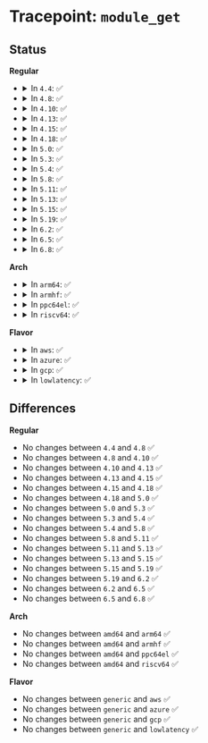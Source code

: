 # Tracepoint: <code>module_get</code>

## Status
<b>Regular</b>
<ul>
<li>
<details>
<summary>In <code>4.4</code>: ✅</summary>

Event:

```c
struct trace_event_raw_module_refcnt {
    struct trace_entry ent;
    long unsigned int ip;
    int refcnt;
    u32 __data_loc_name;
    char __data[0];
};
```
Function:

```c
void trace_event_raw_event_module_refcnt(void *__data, struct module *mod, long unsigned int ip);
```
</details>
</li>
<li>
<details>
<summary>In <code>4.8</code>: ✅</summary>

Event:

```c
struct trace_event_raw_module_refcnt {
    struct trace_entry ent;
    long unsigned int ip;
    int refcnt;
    u32 __data_loc_name;
    char __data[0];
};
```
Function:

```c
void trace_event_raw_event_module_refcnt(void *__data, struct module *mod, long unsigned int ip);
```
</details>
</li>
<li>
<details>
<summary>In <code>4.10</code>: ✅</summary>

Event:

```c
struct trace_event_raw_module_refcnt {
    struct trace_entry ent;
    long unsigned int ip;
    int refcnt;
    u32 __data_loc_name;
    char __data[0];
};
```
Function:

```c
void trace_event_raw_event_module_refcnt(void *__data, struct module *mod, long unsigned int ip);
```
</details>
</li>
<li>
<details>
<summary>In <code>4.13</code>: ✅</summary>

Event:

```c
struct trace_event_raw_module_refcnt {
    struct trace_entry ent;
    long unsigned int ip;
    int refcnt;
    u32 __data_loc_name;
    char __data[0];
};
```
Function:

```c
void trace_event_raw_event_module_refcnt(void *__data, struct module *mod, long unsigned int ip);
```
</details>
</li>
<li>
<details>
<summary>In <code>4.15</code>: ✅</summary>

Event:

```c
struct trace_event_raw_module_refcnt {
    struct trace_entry ent;
    long unsigned int ip;
    int refcnt;
    u32 __data_loc_name;
    char __data[0];
};
```
Function:

```c
void trace_event_raw_event_module_refcnt(void *__data, struct module *mod, long unsigned int ip);
```
</details>
</li>
<li>
<details>
<summary>In <code>4.18</code>: ✅</summary>

Event:

```c
struct trace_event_raw_module_refcnt {
    struct trace_entry ent;
    long unsigned int ip;
    int refcnt;
    u32 __data_loc_name;
    char __data[0];
};
```
Function:

```c
void trace_event_raw_event_module_refcnt(void *__data, struct module *mod, long unsigned int ip);
```
</details>
</li>
<li>
<details>
<summary>In <code>5.0</code>: ✅</summary>

Event:

```c
struct trace_event_raw_module_refcnt {
    struct trace_entry ent;
    long unsigned int ip;
    int refcnt;
    u32 __data_loc_name;
    char __data[0];
};
```
Function:

```c
void trace_event_raw_event_module_refcnt(void *__data, struct module *mod, long unsigned int ip);
```
</details>
</li>
<li>
<details>
<summary>In <code>5.3</code>: ✅</summary>

Event:

```c
struct trace_event_raw_module_refcnt {
    struct trace_entry ent;
    long unsigned int ip;
    int refcnt;
    u32 __data_loc_name;
    char __data[0];
};
```
Function:

```c
void trace_event_raw_event_module_refcnt(void *__data, struct module *mod, long unsigned int ip);
```
</details>
</li>
<li>
<details>
<summary>In <code>5.4</code>: ✅</summary>

Event:

```c
struct trace_event_raw_module_refcnt {
    struct trace_entry ent;
    long unsigned int ip;
    int refcnt;
    u32 __data_loc_name;
    char __data[0];
};
```
Function:

```c
void trace_event_raw_event_module_refcnt(void *__data, struct module *mod, long unsigned int ip);
```
</details>
</li>
<li>
<details>
<summary>In <code>5.8</code>: ✅</summary>

Event:

```c
struct trace_event_raw_module_refcnt {
    struct trace_entry ent;
    long unsigned int ip;
    int refcnt;
    u32 __data_loc_name;
    char __data[0];
};
```
Function:

```c
void trace_event_raw_event_module_refcnt(void *__data, struct module *mod, long unsigned int ip);
```
</details>
</li>
<li>
<details>
<summary>In <code>5.11</code>: ✅</summary>

Event:

```c
struct trace_event_raw_module_refcnt {
    struct trace_entry ent;
    long unsigned int ip;
    int refcnt;
    u32 __data_loc_name;
    char __data[0];
};
```
Function:

```c
void trace_event_raw_event_module_refcnt(void *__data, struct module *mod, long unsigned int ip);
```
</details>
</li>
<li>
<details>
<summary>In <code>5.13</code>: ✅</summary>

Event:

```c
struct trace_event_raw_module_refcnt {
    struct trace_entry ent;
    long unsigned int ip;
    int refcnt;
    u32 __data_loc_name;
    char __data[0];
};
```
Function:

```c
void trace_event_raw_event_module_refcnt(void *__data, struct module *mod, long unsigned int ip);
```
</details>
</li>
<li>
<details>
<summary>In <code>5.15</code>: ✅</summary>

Event:

```c
struct trace_event_raw_module_refcnt {
    struct trace_entry ent;
    long unsigned int ip;
    int refcnt;
    u32 __data_loc_name;
    char __data[0];
};
```
Function:

```c
void trace_event_raw_event_module_refcnt(void *__data, struct module *mod, long unsigned int ip);
```
</details>
</li>
<li>
<details>
<summary>In <code>5.19</code>: ✅</summary>

Event:

```c
struct trace_event_raw_module_refcnt {
    struct trace_entry ent;
    long unsigned int ip;
    int refcnt;
    u32 __data_loc_name;
    char __data[0];
};
```
Function:

```c
void trace_event_raw_event_module_refcnt(void *__data, struct module *mod, long unsigned int ip);
```
</details>
</li>
<li>
<details>
<summary>In <code>6.2</code>: ✅</summary>

Event:

```c
struct trace_event_raw_module_refcnt {
    struct trace_entry ent;
    long unsigned int ip;
    int refcnt;
    u32 __data_loc_name;
    char __data[0];
};
```
Function:

```c
void trace_event_raw_event_module_refcnt(void *__data, struct module *mod, long unsigned int ip);
```
</details>
</li>
<li>
<details>
<summary>In <code>6.5</code>: ✅</summary>

Event:

```c
struct trace_event_raw_module_refcnt {
    struct trace_entry ent;
    long unsigned int ip;
    int refcnt;
    u32 __data_loc_name;
    char __data[0];
};
```
Function:

```c
void trace_event_raw_event_module_refcnt(void *__data, struct module *mod, long unsigned int ip);
```
</details>
</li>
<li>
<details>
<summary>In <code>6.8</code>: ✅</summary>

Event:

```c
struct trace_event_raw_module_refcnt {
    struct trace_entry ent;
    long unsigned int ip;
    int refcnt;
    u32 __data_loc_name;
    char __data[0];
};
```
Function:

```c
void trace_event_raw_event_module_refcnt(void *__data, struct module *mod, long unsigned int ip);
```
</details>
</li>
</ul>
<b>Arch</b>
<ul>
<li>
<details>
<summary>In <code>arm64</code>: ✅</summary>

Event:

```c
struct trace_event_raw_module_refcnt {
    struct trace_entry ent;
    long unsigned int ip;
    int refcnt;
    u32 __data_loc_name;
    char __data[0];
};
```
Function:

```c
void trace_event_raw_event_module_refcnt(void *__data, struct module *mod, long unsigned int ip);
```
</details>
</li>
<li>
<details>
<summary>In <code>armhf</code>: ✅</summary>

Event:

```c
struct trace_event_raw_module_refcnt {
    struct trace_entry ent;
    long unsigned int ip;
    int refcnt;
    u32 __data_loc_name;
    char __data[0];
};
```
Function:

```c
void trace_event_raw_event_module_refcnt(void *__data, struct module *mod, long unsigned int ip);
```
</details>
</li>
<li>
<details>
<summary>In <code>ppc64el</code>: ✅</summary>

Event:

```c
struct trace_event_raw_module_refcnt {
    struct trace_entry ent;
    long unsigned int ip;
    int refcnt;
    u32 __data_loc_name;
    char __data[0];
};
```
Function:

```c
void trace_event_raw_event_module_refcnt(void *__data, struct module *mod, long unsigned int ip);
```
</details>
</li>
<li>
<details>
<summary>In <code>riscv64</code>: ✅</summary>

Event:

```c
struct trace_event_raw_module_refcnt {
    struct trace_entry ent;
    long unsigned int ip;
    int refcnt;
    u32 __data_loc_name;
    char __data[0];
};
```
Function:

```c
void trace_event_raw_event_module_refcnt(void *__data, struct module *mod, long unsigned int ip);
```
</details>
</li>
</ul>
<b>Flavor</b>
<ul>
<li>
<details>
<summary>In <code>aws</code>: ✅</summary>

Event:

```c
struct trace_event_raw_module_refcnt {
    struct trace_entry ent;
    long unsigned int ip;
    int refcnt;
    u32 __data_loc_name;
    char __data[0];
};
```
Function:

```c
void trace_event_raw_event_module_refcnt(void *__data, struct module *mod, long unsigned int ip);
```
</details>
</li>
<li>
<details>
<summary>In <code>azure</code>: ✅</summary>

Event:

```c
struct trace_event_raw_module_refcnt {
    struct trace_entry ent;
    long unsigned int ip;
    int refcnt;
    u32 __data_loc_name;
    char __data[0];
};
```
Function:

```c
void trace_event_raw_event_module_refcnt(void *__data, struct module *mod, long unsigned int ip);
```
</details>
</li>
<li>
<details>
<summary>In <code>gcp</code>: ✅</summary>

Event:

```c
struct trace_event_raw_module_refcnt {
    struct trace_entry ent;
    long unsigned int ip;
    int refcnt;
    u32 __data_loc_name;
    char __data[0];
};
```
Function:

```c
void trace_event_raw_event_module_refcnt(void *__data, struct module *mod, long unsigned int ip);
```
</details>
</li>
<li>
<details>
<summary>In <code>lowlatency</code>: ✅</summary>

Event:

```c
struct trace_event_raw_module_refcnt {
    struct trace_entry ent;
    long unsigned int ip;
    int refcnt;
    u32 __data_loc_name;
    char __data[0];
};
```
Function:

```c
void trace_event_raw_event_module_refcnt(void *__data, struct module *mod, long unsigned int ip);
```
</details>
</li>
</ul>

## Differences
<b>Regular</b>
<ul>
<li>
No changes between <code>4.4</code> and <code>4.8</code> ✅
</li>
<li>
No changes between <code>4.8</code> and <code>4.10</code> ✅
</li>
<li>
No changes between <code>4.10</code> and <code>4.13</code> ✅
</li>
<li>
No changes between <code>4.13</code> and <code>4.15</code> ✅
</li>
<li>
No changes between <code>4.15</code> and <code>4.18</code> ✅
</li>
<li>
No changes between <code>4.18</code> and <code>5.0</code> ✅
</li>
<li>
No changes between <code>5.0</code> and <code>5.3</code> ✅
</li>
<li>
No changes between <code>5.3</code> and <code>5.4</code> ✅
</li>
<li>
No changes between <code>5.4</code> and <code>5.8</code> ✅
</li>
<li>
No changes between <code>5.8</code> and <code>5.11</code> ✅
</li>
<li>
No changes between <code>5.11</code> and <code>5.13</code> ✅
</li>
<li>
No changes between <code>5.13</code> and <code>5.15</code> ✅
</li>
<li>
No changes between <code>5.15</code> and <code>5.19</code> ✅
</li>
<li>
No changes between <code>5.19</code> and <code>6.2</code> ✅
</li>
<li>
No changes between <code>6.2</code> and <code>6.5</code> ✅
</li>
<li>
No changes between <code>6.5</code> and <code>6.8</code> ✅
</li>
</ul>
<b>Arch</b>
<ul>
<li>
No changes between <code>amd64</code> and <code>arm64</code> ✅
</li>
<li>
No changes between <code>amd64</code> and <code>armhf</code> ✅
</li>
<li>
No changes between <code>amd64</code> and <code>ppc64el</code> ✅
</li>
<li>
No changes between <code>amd64</code> and <code>riscv64</code> ✅
</li>
</ul>
<b>Flavor</b>
<ul>
<li>
No changes between <code>generic</code> and <code>aws</code> ✅
</li>
<li>
No changes between <code>generic</code> and <code>azure</code> ✅
</li>
<li>
No changes between <code>generic</code> and <code>gcp</code> ✅
</li>
<li>
No changes between <code>generic</code> and <code>lowlatency</code> ✅
</li>
</ul>
